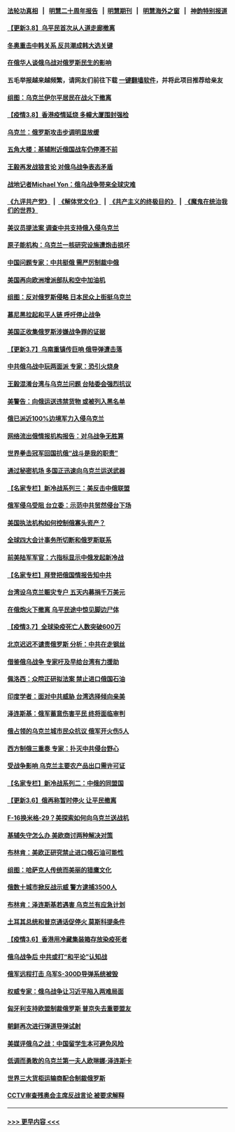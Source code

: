 #### [法轮功真相](https://github.com/gfw-breaker/truth/blob/master/README.md?t=0) &nbsp;&nbsp;|&nbsp;&nbsp; [明慧二十周年报告](https://github.com/gfw-breaker/mh-reports/blob/master/README.md?t=0) &nbsp;&nbsp;|&nbsp;&nbsp;[明慧期刊](https://github.com/gfw-breaker/mh-qikan) &nbsp;&nbsp;|&nbsp;&nbsp; [明慧海外之窗](https://github.com/gfw-breaker/mh-news/blob/master/README.md?t=0) &nbsp;&nbsp;|&nbsp;&nbsp; [神韵特别报道](https://github.com/gfw-breaker/mh-news/blob/master/shenyun.md?t=0)
#### [【更新3.8】乌平民首次从人道走廊撤离](../pages/nsc418/n13630643.md?t=03090001) 
#### [冬奥重击中韩关系 反共潮成韩大选关键](../pages/nsc418/n13630921.md?t=03090001) 
#### [在俄华人谈俄乌战对俄罗斯民生的影响](../pages/nsc418/n13630493.md?t=03090001) 
#### 五毛举报越来越频繁，请网友们前往下载 [一键翻墙软件](https://github.com/gfw-breaker/ssr-accounts)，并将此项目推荐给亲友
#### [组图：乌克兰伊尔平居民在战火下撤离](../pages/nsc418/n13630446.md?t=03090001) 
#### [【疫情3.8】香港疫情延烧 多幢大厦围封强检](../pages/nsc418/n13630167.md?t=03090001) 
#### [乌克兰：俄罗斯攻击步调明显放缓](../pages/nsc418/n13630283.md?t=03090001) 
#### [五角大楼：基辅附近俄国战车仍停滞不前](../pages/nsc418/n13630080.md?t=03090001) 
#### [王毅再发战狼言论 对俄乌战争表态矛盾](../pages/nsc418/n13629314.md?t=03090001) 
#### [战地记者Michael Yon：俄乌战争带来全球灾难](../pages/nsc418/n13629649.md?t=03090001) 
#### [《九评共产党》](https://github.com/begood0513/9ping.md/blob/master/README.md) &nbsp;|&nbsp; [《解体党文化》](../../../../jtdwh.md/blob/master/README.md)  &nbsp;|&nbsp; [《共产主义的终极目的》](../../../../gczydzjmd.md/blob/master/README.md) &nbsp;|&nbsp; [《魔鬼在统治我们的世界》](../../../../mgztzwmdsj.md/blob/master/README.md) 
#### [美议员提法案 调查中共支持俄入侵乌克兰](../pages/nsc418/n13629892.md?t=03090001) 
#### [原子能机构：乌克兰一核研究设施遭炮击损坏](../pages/nsc418/n13629706.md?t=03090001) 
#### [中国问题专家：中共挺俄 需严厉制裁中俄](../pages/nsc418/n13629026.md?t=03090001) 
#### [美国再向欧洲增派部队和空中加油机](../pages/nsc418/n13629411.md?t=03090001) 
#### [组图：反对俄罗斯侵略 日本民众上街挺乌克兰](../pages/nsc418/n13628147.md?t=03090001) 
#### [慕尼黑拉起和平人链 呼吁停止战争](../pages/nsc418/n13629372.md?t=03090001) 
#### [美国正收集俄罗斯涉嫌战争罪的证据](../pages/nsc418/n13629441.md?t=03090001) 
#### [【更新3.7】乌南重镇传巨响 俄导弹遭击落](../pages/nsc418/n13628391.md?t=03090001) 
#### [中共俄乌战中玩两面派 专家：恐引火烧身](../pages/nsc418/n13628914.md?t=03090001) 
#### [王毅混淆台湾与乌克兰问题 台陆委会强烈抗议](../pages/nsc418/n13629207.md?t=03090001) 
#### [美警告：向俄运送违禁货物 或被列入黑名单](../pages/nsc418/n13629164.md?t=03090001) 
#### [俄已派近100%边境军力入侵乌克兰](../pages/nsc418/n13629185.md?t=03090001) 
#### [网络流出俄情报机构报告：对乌战争无胜算](../pages/nsc418/n13629038.md?t=03090001) 
#### [世界拳击冠军回国抗俄“战斗是我的职责”](../pages/nsc418/n13628889.md?t=03090001) 
#### [通过秘密机场 多国正迅速向乌克兰运送武器](../pages/nsc418/n13628774.md?t=03090001) 
#### [【名家专栏】新冷战系列三：美反击中俄联盟](../pages/nsc418/n13628606.md?t=03090001) 
#### [俄军侵乌受阻 台立委：示范中共贸然侵台下场](../pages/nsc418/n13628465.md?t=03090001) 
#### [美国执法机构如何控制俄寡头资产？](../pages/nsc418/n13629045.md?t=03090001) 
#### [全球四大会计事务所切断和俄罗斯联系](../pages/nsc418/n13628963.md?t=03090001) 
#### [前美陆军军官：六指标显示中俄发起新冷战](../pages/nsc418/n13629024.md?t=03090001) 
#### [【名家专栏】拜登把俄国情报告知中共](../pages/nsc418/n13628615.md?t=03090001) 
#### [台湾设乌克兰赈灾专户 五天内募捐千万美元](../pages/nsc418/n13627982.md?t=03090001) 
#### [在俄炮火下撤离 乌平民途中惊见脚边尸体](../pages/nsc418/n13628556.md?t=03090001) 
#### [【疫情3.7】全球染疫死亡人数突破600万](../pages/nsc418/n13628385.md?t=03090001) 
#### [北京迟迟不谴责俄罗斯 分析：中共在走钢丝](../pages/nsc418/n13627188.md?t=03090001) 
#### [借鉴俄乌战争 专家吁及早给台湾有力援助](../pages/nsc418/n13627986.md?t=03090001) 
#### [佩洛西：众院正研拟法案 禁止进口俄国石油](../pages/nsc418/n13627489.md?t=03090001) 
#### [印度学者：面对中共威胁 台湾选择倾向亲美](../pages/nsc418/n13627197.md?t=03090001) 
#### [泽连斯基：俄军蓄意伤害平民 终将面临审判](../pages/nsc418/n13627097.md?t=03090001) 
#### [俄占领的乌克兰城市民众抗议 俄军开火伤5人](../pages/nsc418/n13626821.md?t=03090001) 
#### [西方制俄三重奏 专家：扑灭中共侵台野心](../pages/nsc418/n13625464.md?t=03090001) 
#### [受战争影响 乌克兰主要农产品出口需许可证](../pages/nsc418/n13626513.md?t=03090001) 
#### [【名家专栏】新冷战系列二：中俄的同盟国](../pages/nsc418/n13626069.md?t=03090001) 
#### [【更新3.6】俄再称暂时停火 让平民撤离](../pages/nsc418/n13624809.md?t=03090001) 
#### [F-16换米格-29？美探索如何向乌克兰送战机](../pages/nsc418/n13626518.md?t=03090001) 
#### [基辅失守怎么办 美欧商讨两种解决对策](../pages/nsc418/n13626389.md?t=03090001) 
#### [布林肯：美欧正研究禁止进口俄石油可能性](../pages/nsc418/n13626232.md?t=03090001) 
#### [组图：哈萨克人传统而美丽的猎鹰文化](../pages/nsc418/n13625826.md?t=03090001) 
#### [俄数十城市掀反战示威 警方逮捕3500人](../pages/nsc418/n13626266.md?t=03090001) 
#### [布林肯：泽连斯基若遇害 乌克兰有应急计划](../pages/nsc418/n13626343.md?t=03090001) 
#### [土耳其总统和普京通话促停火 莫斯科提条件](../pages/nsc418/n13625993.md?t=03090001) 
#### [【疫情3.6】香港用冷藏集装箱存放染疫死者](../pages/nsc418/n13625689.md?t=03090001) 
#### [俄乌战争后 中共或打“和平论”认知战](../pages/nsc418/n13626056.md?t=03090001) 
#### [俄军远程打击 乌军S-300D导弹系统被毁](../pages/nsc418/n13625834.md?t=03090001) 
#### [权威专家：俄乌战争让习近平陷入两难局面](../pages/nsc418/n13624631.md?t=03090001) 
#### [匈牙利支持欧盟制裁俄罗斯 普京失去重要盟友](../pages/nsc418/n13625393.md?t=03090001) 
#### [朝鲜再次进行弹道导弹试射](../pages/nsc418/n13625024.md?t=03090001) 
#### [美媒评俄乌之战：中国留学生本可避免风险](../pages/nsc418/n13625164.md?t=03090001) 
#### [低调而勇敢的乌克兰第一夫人欧琳娜·泽连斯卡](../pages/nsc418/n13625332.md?t=03090001) 
#### [世界三大货柜运输商配合制裁俄罗斯](../pages/nsc418/n13625250.md?t=03090001) 
#### [CCTV审查残奥会主席反战言论 被要求解释](../pages/nsc418/n13624498.md?t=03090001) 

----
#### [ >>> 更早内容 <<< ](../indexes/nsc418-earlier.md)
